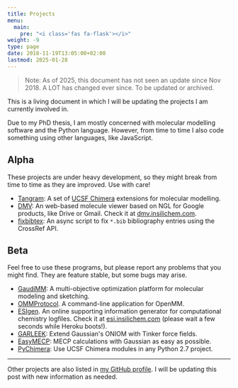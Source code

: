 ```yaml
---
title: Projects
menu:
  main:
    pre: "<i class='fas fa-flask'></i>"
weight: -9
type: page
date: 2018-11-19T13:05:00+02:00
lastmod: 2025-01-28
---
```


> Note: As of 2025, this document has not seen an update since Nov 2018. A LOT has changed ever since. To be updated or archived.

This is a living document in which I will be updating the projects I am currently involved in.

Due to my PhD thesis, I am mostly concerned with molecular modelling software and the Python language. However, from time to time I also code something using other languages, like JavaScript.

## Alpha

These projects are under heavy development, so they might break from time to time as they are improved. Use with care!

- [Tangram](http://github.com/insilichem/tangram): A set of [UCSF Chimera](https://www.cgl.ucsf.edu/chimera/) extensions for molecular modelling.
- [DMV](https://github.com/jaimergp/dmv): An web-based molecule viewer based on NGL for Google products, like Drive or Gmail. Check it at [dmv.insilichem.com](http://dmv.insilichem.com/).
- [fixbibtex](https://github.com/jaimergp/fixbibtex): An async script to fix `*.bib` bibliography entries using the CrossRef API.

## Beta

Feel free to use these programs, but please report any problems that you might find. They are feature stable, but some bugs may arise.

- [GaudiMM](http://github.com/insilichem/gaudi): A multi-objective optimization platform for molecular modeling and sketching.
- [OMMProtocol](http://github.com/insilichem/ommprotocol). A command-line application for OpenMM.
- [ESIgen](http://github.com/insilichem/esigen). An online supporting information generator for computational chemistry logfiles. Check it at [esi.insilichem.com](http://esi.insilichem.com/) (please wait a few seconds while Heroku boots!).
- [GARLEEK](http://github.com/insilichem/garleek): Extend Gaussian's ONIOM with Tinker force fields.
- [EasyMECP](https://github.com/jaimergp/easymecp): MECP calculations with Gaussian as easy as possible.
- [PyChimera](http://github.com/insilichem/pychimera): Use UCSF Chimera modules in any Python 2.7 project.

---

Other projects are also listed in [my GitHub profile](https://github.com/jaimergp). I will be updating this post with new information as needed.